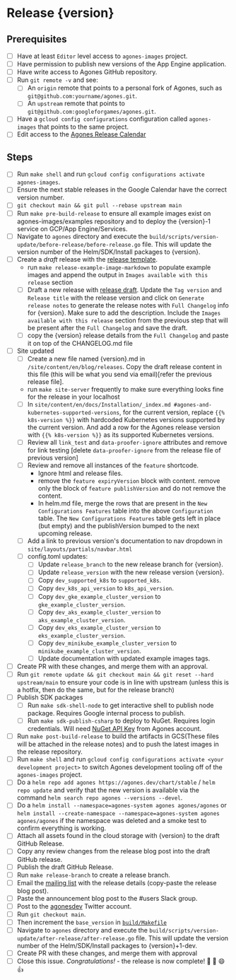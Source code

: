 # Release {version}

<!--
This is the release issue template. Make a copy of the markdown in this page
and copy it into a release issue. Fill in relevant values, found inside {}

*** VERSION SHOULD BE IN THE FORMAT OF 1.x.x NOT v1.x.x ***
!-->

## Prerequisites

- [ ] Have at least `Editor` level access to `agones-images` project.
- [ ] Have permission to publish new versions of the App Engine application.
- [ ] Have write access to Agones GitHub repository.
- [ ] Run `git remote -v` and see:
  - [ ] An `origin` remote that points to a personal fork of Agones, such as `git@github.com:yourname/agones.git`.
  - [ ] An `upstream` remote that points to `git@github.com:googleforgames/agones.git`.
- [ ] Have a `gcloud config configurations` configuration called `agones-images` that points to the same project.
- [ ] Edit access to the [Agones Release Calendar](https://calendar.google.com/calendar/u/0?cid=Z29vZ2xlLmNvbV84MjhuOGYxOGhmYnRyczR2dTRoMXNrczIxOEBncm91cC5jYWxlbmRhci5nb29nbGUuY29t)

## Steps

- [ ] Run `make shell` and run `gcloud config configurations activate agones-images`.
- [ ] Ensure the next stable releases in the Google Calendar have the correct version number.
- [ ] `git checkout main && git pull --rebase upstream main`
- [ ] Run `make pre-build-release` to ensure all example images exist on agones-images/examples repository and to deploy the {version}-1 service on GCP/App Engine/Services.
- [ ] Navigate to `agones` directory and execute the `build/scripts/version-update/before-release/before-release.go` file. This will update the version number of the Helm/SDK/Install packages to {version}.
- [ ] Create a _draft_ release with the [release template][release-template].
  - run `make release-example-image-markdown` to populate example images and append the output in `Images available with this release` section
  - [ ] Draft a new release with [release draft][release-draft]. Update the `Tag version` and `Release title` with the release version and click on `Generate release notes` to generate the release notes with `Full Changelog` info for {version}. Make sure to add the description. Include the `Images available with this release` section from the previous step that will be present after the `Full Changelog` and save the draft.
  - [ ] copy the {version} release details from the `Full Changelog` and paste it on top of the CHANGELOG.md file
- [ ] Site updated
  - [ ] Create a new file named {version}.md in `/site/content/en/blog/releases`. Copy the draft release content in this file (this will be what you send via email)[refer the previous release file].
  - run `make site-server` frequently to make sure everything looks fine for the release in your localhost
  - [ ] In `site/content/en/docs/Installation/_index.md #agones-and-kubernetes-supported-versions`, for the current version, replace `{{% k8s-version %}}` with hardcoded Kubernetes versions supported by the current version. And add a row for the Agones release version with `{{% k8s-version %}}` as its supported Kubernetes versions.
  - [ ] Review all `link_test` and `data-proofer-ignore` attributes and remove for link testing [delete `data-proofer-ignore` from the release file of previous version]
  - [ ] Review and remove all instances of the `feature` shortcode.
    - Ignore html and release files.
    - remove the `feature expiryVersion` block with content. remove only the block of `feature publishVersion` and do not remove the content.
    - In helm.md file, merge the rows that are present in the `New Configurations Features` table into the above `Configuration` table. The `New Configurations Features` table gets left in place (but empty) and the publishVersion bumped to the next upcoming release.
  - [ ] Add a link to previous version's documentation to nav dropdown in `site/layouts/partials/navbar.html`
  - [ ] config.toml updates:
    - [ ] Update `release_branch` to the new release branch for {version}.
    - [ ] Update `release_version` with the new release version {version}.
    - [ ] Copy `dev_supported_k8s` to `supported_k8s`.
    - [ ] Copy `dev_k8s_api_version` to `k8s_api_version`.
    - [ ] Copy `dev_gke_example_cluster_version` to `gke_example_cluster_version`.
    - [ ] Copy `dev_aks_example_cluster_version` to `aks_example_cluster_version`.
    - [ ] Copy `dev_eks_example_cluster_version` to `eks_example_cluster_version`.
    - [ ] Copy `dev_minikube_example_cluster_version` to `minikube_example_cluster_version`.
    - [ ] Update documentation with updated example images tags.
- [ ] Create PR with these changes, and merge them with an approval.
- [ ] Run `git remote update && git checkout main && git reset --hard upstream/main` to ensure your code is in line
      with upstream (unless this is a hotfix, then do the same, but for the release branch)
- [ ] Publish SDK packages
  - [ ] Run `make sdk-shell-node` to get interactive shell to publish node package. Requires Google internal process
        to publish.
  - [ ] Run `make sdk-publish-csharp` to deploy to NuGet. Requires login credentials.
        Will need [NuGet API Key](https://www.nuget.org/account/apikeys) from Agones account.
- [ ] Run `make post-build-release` to build the artifacts in GCS(These files will be attached in the release notes) and to push the latest images in the release repository.
- [ ] Run `make shell` and run `gcloud config configurations activate <your development project>` to switch Agones
      development tooling off of the `agones-images` project.
- [ ] Do a `helm repo add agones https://agones.dev/chart/stable` / `helm repo update` and verify that the new
      version is available via the command `helm search repo agones --versions --devel`.
- [ ] Do a `helm install --namespace=agones-system agones agones/agones` or `helm install --create-namespace --namespace=agones-system agones agones/agones` if the namespace was deleted and a smoke test to confirm everything is working.
- [ ] Attach all assets found in the cloud storage with {version} to the draft GitHub Release.
- [ ] Copy any review changes from the release blog post into the draft GitHub release.
- [ ] Publish the draft GitHub Release.
- [ ] Run `make release-branch` to create a release branch.
- [ ] Email the [mailing list][list] with the release details (copy-paste the release blog post).
- [ ] Paste the announcement blog post to the #users Slack group.
- [ ] Post to the [agonesdev](https://twitter.com/agonesdev) Twitter account.
- [ ] Run `git checkout main`.
- [ ] Then increment the `base_version` in [`build/Makefile`][build-makefile]
- [ ] Navigate to `agones` directory and execute the `build/scripts/version-update/after-release/after-release.go` file. This will update the version number of the Helm/SDK/Install packages to {version}+1-dev.
- [ ] Create PR with these changes, and merge them with approval
- [ ] Close this issue. _Congratulations!_ - the release is now complete! :tada: :clap: :smile: :+1:

[list]: https://groups.google.com/forum/#!forum/agones-discuss
[release-template]: https://github.com/googleforgames/agones/blob/main/docs/governance/templates/release.md
[release-draft]: https://github.com/googleforgames/agones/releases
[build-makefile]: https://github.com/googleforgames/agones/blob/main/build/Makefile
